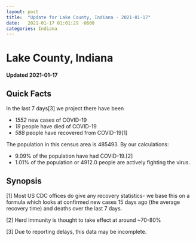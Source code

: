 ```yaml
---
layout: post
title:  "Update for Lake County, Indiana - 2021-01-17"
date:   2021-01-17 01:01:29 -0600
categories: Indiana
---
```


# Lake County, Indiana
#### Updated 2021-01-17

## Quick Facts

In the last 7 days[3] we project there have been
- *1552* new cases of COVID-19
- *19* people have died of COVID-19
- *588* people have recovered from COVID-19[1]

The population in this census area is 485493. By our calculations:
- 9.09% of the population have had COVID-19.[2]
- 1.01% of the population or 4912.0 people are actively fighting the virus.

## Synopsis




[1] Most US CDC offices do give any recovery statistics- we base this on a formula which looks at confirmed new cases
15 days ago (the average recovery time) and deaths over the last 7 days.

[2] Herd Immunity is thought to take effect at around ~70-80%

[3] Due to reporting delays, this data may be incomplete.
 
    